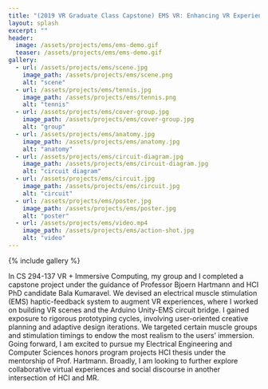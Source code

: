 ```yaml
---
title: "(2019 VR Graduate Class Capstone) EMS VR: Enhancing VR Experience Through Electrical Muscle Stimulation System"
layout: splash
excerpt: ""
header:
  image: /assets/projects/ems/ems-demo.gif
  teaser: /assets/projects/ems/ems-demo.gif
gallery:
  - url: /assets/projects/ems/scene.jpg
    image_path: /assets/projects/ems/scene.png
    alt: "scene"
  - url: /assets/projects/ems/tennis.jpg
    image_path: /assets/projects/ems/tennis.png
    alt: "tennis"
  - url: /assets/projects/ems/cover-group.jpg
    image_path: /assets/projects/ems/cover-group.jpg
    alt: "group"
  - url: /assets/projects/ems/anatomy.jpg
    image_path: /assets/projects/ems/anatomy.jpg
    alt: "anatomy"
  - url: /assets/projects/ems/circuit-diagram.jpg
    image_path: /assets/projects/ems/circuit-diagram.jpg
    alt: "circuit diagram"
  - url: /assets/projects/ems/circuit.jpg
    image_path: /assets/projects/ems/circuit.jpg
    alt: "circuit"
  - url: /assets/projects/ems/poster.jpg
    image_path: /assets/projects/ems/poster.jpg
    alt: "poster"
  - url: /assets/projects/ems/video.mp4
    image_path: /assets/projects/ems/action-shot.jpg
    alt: "video"
---
```


{% include gallery %}

In CS 294-137 VR + Immersive Computing, my group and I completed a capstone project under the guidance of Professor Bjoern Hartmann and HCI PhD candidate Bala Kumaravel. We devised an electrical muscle stimulation (EMS) haptic-feedback system to augment VR experiences, where I worked on building VR scenes and the Arduino Unity-EMS circuit bridge. I gained exposure to rigorous prototyping cycles, involving user-oriented creative planning and adaptive design iterations. We targeted certain muscle groups and stimulation timings to endow the most realism to the users’ immersion. Going forward, I am excited to pursue my Electrical Engineering and Computer Sciences honors program projects HCI thesis under the mentorship of Prof. Hartmann. Broadly, I am looking to further explore collaborative virtual experiences and social discourse in another intersection of HCI and MR. 